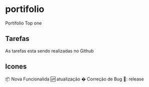 # portifolio

Portifolio Top one

## Tarefas

As tarefas esta sendo realizadas no Github

## Icones

📦 Nova Funcionalida
🆙 atualização
� Correção de Bug
🏁: release
